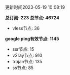更新时间2023-05-19 10:08:19

**总订阅: 223**
**总节点: 46724**
- vless节点: 36

**google ping有效节点: 1145**
- ssr节点: 15
- v2ray节点: 910
- trojan节点: 135
- ss节点: 85
